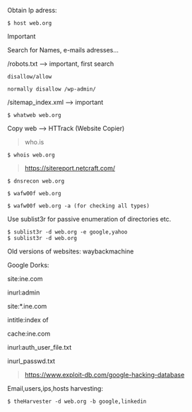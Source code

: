 
Obtain Ip adress:
```
$ host web.org
```

> [!IMPORTANT]
> Search for Names, e-mails adresses...


/robots.txt —> important, first search

    disallow/allow 

    normally disallow /wp-admin/


/sitemap_index.xml —> important

```
$ whatweb web.org
```

Copy web —> HTTrack (Website Copier)

> who.is

```
$ whois web.org
```

> https://sitereport.netcraft.com/

```
$ dnsrecon web.org
```

```
$ wafw00f web.org

$ wafw00f web.org -a (for checking all types)
```

Use sublist3r for passive enumeration of directories etc.
```
$ sublist3r -d web.org -e google,yahoo
$ sublist3r -d web.org
```

Old versions of websites: waybackmachine

Google Dorks:

site:ine.com 

inurl:admin

site:*.ine.com 

intitle:index of

cache:ine.com

inurl:auth_user_file.txt

inurl_passwd.txt

> https://www.exploit-db.com/google-hacking-database

Email,users,ips,hosts harvesting:
```
$ theHarvester -d web.org -b google,linkedin
```